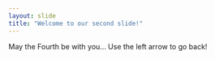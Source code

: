 ```yaml
---
layout: slide
title: "Welcome to our second slide!"
---
```

May the Fourth be with you...
Use the left arrow to go back!